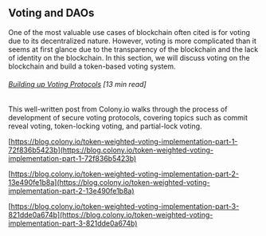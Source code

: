 ## Voting and DAOs

One of the most valuable use cases of blockchain often cited is for voting due to its decentralized nature.  However, voting is more complicated than it seems at first glance due to the transparency of the blockchain and the lack of identity on the blockchain.  In this section, we will discuss voting on the blockchain and build a token-based voting system.

###### [Building up Voting Protocols](https://blog.colony.io/towards-better-ethereum-voting-protocols-7e54cb5a0119) \[13 min read\]

This well-written post from Colony.io walks through the process of development of secure voting protocols, covering topics such as commit reveal voting, token-locking voting, and partial-lock voting.

[https://blog.colony.io/token-weighted-voting-implementation-part-1-72f836b5423b](https://blog.colony.io/token-weighted-voting-implementation-part-1-72f836b5423b)

[https://blog.colony.io/token-weighted-voting-implementation-part-2-13e490fe1b8a](https://blog.colony.io/token-weighted-voting-implementation-part-2-13e490fe1b8a)

[https://blog.colony.io/token-weighted-voting-implementation-part-3-821dde0a674b](https://blog.colony.io/token-weighted-voting-implementation-part-3-821dde0a674b)

